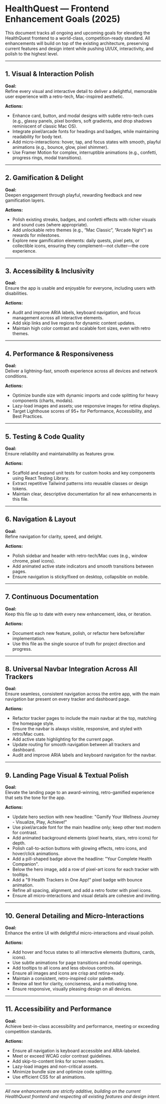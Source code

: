 # HealthQuest — Frontend Enhancement Goals (2025)

This document tracks all ongoing and upcoming goals for elevating the HealthQuest frontend to a world-class, competition-ready standard. All enhancements will build on top of the existing architecture, preserving current features and design intent while pushing UI/UX, interactivity, and polish to the highest level.

---

## 1. Visual & Interaction Polish

**Goal:**  
Refine every visual and interactive detail to deliver a delightful, memorable user experience with a retro-tech, Mac-inspired aesthetic.

**Actions:**
- Enhance card, button, and modal designs with subtle retro-tech cues (e.g., glassy panels, pixel borders, soft gradients, and drop shadows reminiscent of classic Mac OS).
- Integrate pixel/arcade fonts for headings and badges, while maintaining readability for body text.
- Add micro-interactions: hover, tap, and focus states with smooth, playful animations (e.g., bounce, glow, pixel shimmer).
- Use Framer Motion for complex, interruptible animations (e.g., confetti, progress rings, modal transitions).

---

## 2. Gamification & Delight

**Goal:**  
Deepen engagement through playful, rewarding feedback and new gamification layers.

**Actions:**
- Polish existing streaks, badges, and confetti effects with richer visuals and sound cues (where appropriate).
- Add unlockable retro themes (e.g., “Mac Classic”, “Arcade Night”) as rewards for milestones.
- Explore new gamification elements: daily quests, pixel pets, or collectible icons, ensuring they complement—not clutter—the core experience.

---

## 3. Accessibility & Inclusivity

**Goal:**  
Ensure the app is usable and enjoyable for everyone, including users with disabilities.

**Actions:**
- Audit and improve ARIA labels, keyboard navigation, and focus management across all interactive elements.
- Add skip links and live regions for dynamic content updates.
- Maintain high color contrast and scalable font sizes, even with retro themes.

---

## 4. Performance & Responsiveness

**Goal:**  
Deliver a lightning-fast, smooth experience across all devices and network conditions.

**Actions:**
- Optimize bundle size with dynamic imports and code splitting for heavy components (charts, modals).
- Lazy-load images and assets; use responsive images for retina displays.
- Target Lighthouse scores of 95+ for Performance, Accessibility, and Best Practices.

---

## 5. Testing & Code Quality

**Goal:**  
Ensure reliability and maintainability as features grow.

**Actions:**
- Scaffold and expand unit tests for custom hooks and key components using React Testing Library.
- Extract repetitive Tailwind patterns into reusable classes or design tokens.
- Maintain clear, descriptive documentation for all new enhancements in this file.

---

## 6. Navigation & Layout

**Goal:**  
Refine navigation for clarity, speed, and delight.

**Actions:**
- Polish sidebar and header with retro-tech/Mac cues (e.g., window chrome, pixel icons).
- Add animated active state indicators and smooth transitions between pages.
- Ensure navigation is sticky/fixed on desktop, collapsible on mobile.

---

## 7. Continuous Documentation

**Goal:**  
Keep this file up to date with every new enhancement, idea, or iteration.

**Actions:**
- Document each new feature, polish, or refactor here before/after implementation.
- Use this file as the single source of truth for project direction and progress.

---

<!--
This section is updated as of May 17, 2025, to reflect the next phase of enhancements, building on all existing work. All improvements are additive and respect the current architecture and design.
-->

## 8. Universal Navbar Integration Across All Trackers

**Goal:**  
Ensure seamless, consistent navigation across the entire app, with the main navigation bar present on every tracker and dashboard page.

**Actions:**
- Refactor tracker pages to include the main navbar at the top, matching the homepage style.
- Ensure the navbar is always visible, responsive, and styled with retro/Mac cues.
- Add active state highlighting for the current page.
- Update routing for smooth navigation between all trackers and dashboard.
- Audit and improve ARIA labels and keyboard navigation for the navbar.

---

## 9. Landing Page Visual & Textual Polish

**Goal:**  
Elevate the landing page to an award-winning, retro-gamified experience that sets the tone for the app.

**Actions:**
- Update hero section with new headline: "Gamify Your Wellness Journey - Visualize, Play, Achieve!"
- Use pixel/arcade font for the main headline only; keep other text modern for contrast.
- Add animated background elements (pixel hearts, stars, retro icons) for depth.
- Polish call-to-action buttons with glowing effects, retro icons, and hover/click animations.
- Add a pill-shaped badge above the headline: "Your Complete Health Companion".
- Below the hero image, add a row of pixel-art icons for each tracker with tooltips.
- Add a "9 Health Trackers in One App!" pixel badge with bounce animation.
- Refine all spacing, alignment, and add a retro footer with pixel icons.
- Ensure all micro-interactions and visual details are cohesive and inviting.

---

## 10. General Detailing and Micro-Interactions

**Goal:**  
Enhance the entire UI with delightful micro-interactions and visual polish.

**Actions:**
- Add hover and focus states to all interactive elements (buttons, cards, icons).
- Use subtle animations for page transitions and modal openings.
- Add tooltips to all icons and less obvious controls.
- Ensure all images and icons are crisp and retina-ready.
- Maintain a consistent, retro-inspired color palette.
- Review all text for clarity, conciseness, and a motivating tone.
- Ensure responsive, visually pleasing design on all devices.

---

## 11. Accessibility and Performance

**Goal:**  
Achieve best-in-class accessibility and performance, meeting or exceeding competition standards.

**Actions:**
- Ensure all navigation is keyboard accessible and ARIA-labeled.
- Meet or exceed WCAG color contrast guidelines.
- Add skip-to-content links for screen readers.
- Lazy-load images and non-critical assets.
- Minimize bundle size and optimize code splitting.
- Use efficient CSS for all animations.

---

*All new enhancements are strictly additive, building on the current HealthQuest frontend and respecting all existing features and design intent.*

<!-- End of May 17, 2025 update -->
